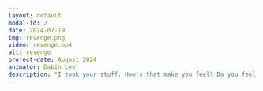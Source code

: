 ```yaml
---
layout: default
modal-id: 2
date: 2024-07-19
img: revenge.png
video: revenge.mp4
alt: revenge
project-date: August 2024
animator: Dabin Lee
description: "I took your stuff. How's that make you feel? Do you feel bad? Good, because that's how I feel!" 주인공은 눈에는 눈, 이에는 이! 자신이 아끼던 물건을 뺏어간 집주인에게 복수할 완벽한 기회를 노리고 있었습니다. 주인공은 집주인의 소중한 물건을 훔쳐 들고, 집주인을 찾아가 조롱하며 말합니다. "내가 네 물건을 훔쳤어. 기분이 어때? 기분 나빠? 잘됐네, 그게 내가 느낀 기분이거든!" 그러고 나서 주인공은 그 물건을 쓰레기통에 던져버립니다. 자신의 물건이 버려지는 걸 본 집주인은 화가 나서 문을 쾅 닫아버립니다. 이 장면은 주인공의 분노와 상처를 드러내면서도, 귀여우면서 코믹한 분위기로 그려냅니다.
---
```

